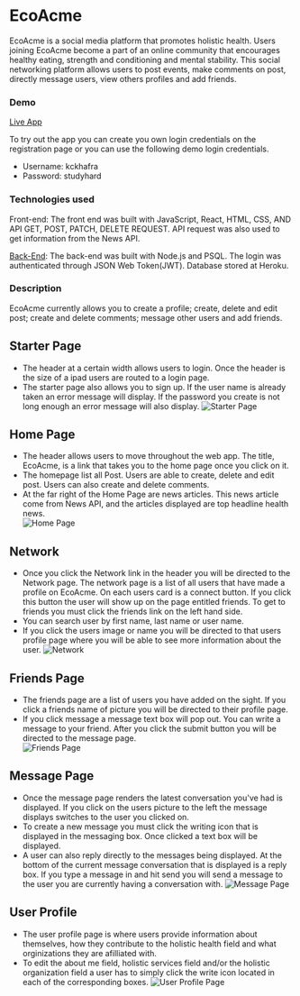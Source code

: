 # EcoAcme
EcoAcme is a social media platform that promotes holistic health. Users joining EcoAcme become a part of an online community that encourages healthy eating, strength and conditioning and mental stability. This social networking platform allows users to post events, make comments on post, directly message users, view others profiles and add friends.

### Demo
[Live App](https://ecoacme-app.kckhafra.now.sh/)

To try out the app you can create you own login credentials on the registration page or you can use the following demo login credentials. 
- Username: kckhafra
- Password: studyhard

### Technologies used
Front-end: The front end was built with JavaScript, React, HTML, CSS, AND API GET, POST, PATCH, DELETE REQUEST. API request was also used to get information from the News API. 

[Back-End](https://github.com/kckhafra/EcoAcme-API): The back-end was built with Node.js and PSQL. The login was authenticated through JSON Web Token(JWT). Database stored at Heroku. 

### Description
EcoAcme currently allows you to create a profile; create, delete and edit post; create and delete comments; message other users and add friends.   

## Starter Page
- The header at a certain width allows users to login. Once the header is the size of a ipad users are routed to a login page.   
- The starter page also allows you to sign up. If the user name is already taken an error message will display. If the password you create is not long enough an error message will also display. 
![Starter Page](https://raw.githubusercontent.com/kckhafra/EcoAcme-Client/master/Pictures/Screen%20Shot%202019-10-20%20at%202.19.44%20PM.png)

## Home Page
- The header allows users to move throughout the web app. The title, EcoAcme, is a link that takes you to the home page once you click on it.  
- The homepage list all Post. Users are able to create, delete and edit post. Users can also create and delete comments.
- At the far right of the Home Page are news articles. This news article come from News API, and the articles displayed are top headline health news.  
![Home Page](https://raw.githubusercontent.com/kckhafra/EcoAcme-Client/master/Pictures/Screen%20Shot%202019-10-20%20at%203.07.05%20PM.png)

## Network
- Once you click the Network link in the header you will be directed to the Network page. The network page is a list of all users that have made a profile on EcoAcme. On each users card is a connect button. If you click this button the user will show up on the page entitled friends. To get to friends you must click the friends link on the left hand side. 
- You can search user by first name, last name or user name. 
- If you click the users image or name you will be directed to that users profile page where you will be able to see more information about the user. 
![Network](https://raw.githubusercontent.com/kckhafra/EcoAcme-Client/master/Pictures/Screen%20Shot%202019-10-20%20at%203.08.07%20PM.png)

## Friends Page
- The friends page are a list of users you have added on the sight. If you click a friends name of picture you will be directed to their profile page. 
- If you click message a message text box will pop out. You can write a message to your friend. After you click the submit button you will be directed to the message page.  
![Friends Page](https://raw.githubusercontent.com/kckhafra/EcoAcme-Client/master/Pictures/Screen%20Shot%202019-10-20%20at%203.08.31%20PM.png)

## Message Page
- Once the message page renders the latest conversation you've had is displayed. If you click on the users picture to the left the message displays switches to the user you clicked on. 
- To create a new message you must click the writing icon that is displayed in the messaging box. Once clicked a text box will be displayed. 
- A user can also reply directly to the messages being displayed. At the bottom of the current message conversation that is displayed is a reply box. If you type a message in and hit send you will send a message to the user you are currently having a conversation with. 
![Message Page](https://raw.githubusercontent.com/kckhafra/EcoAcme-Client/master/Pictures/Screen%20Shot%202019-10-20%20at%203.08.52%20PM.png)

## User Profile
- The user profile page is where users provide information about themselves, how they contribute to the holistic health field and what orginizations they are afilliated with. 
- To edit the about me field, holistic services field and/or the holistic organization field a user has to simply click the write icon located in each of the corresponding boxes. 
![User Profile Page](https://raw.githubusercontent.com/kckhafra/EcoAcme-Client/master/Pictures/Screen%20Shot%202019-10-20%20at%203.09.07%20PM.png)




